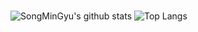 <!--### Hi there 👋 -->

<!--
**SongMinGyu0506/SongMinGyu0506** is a ✨ _special_ ✨ repository because its `README.md` (this file) appears on your GitHub profile.

Here are some ideas to get you started:

- 🔭 I’m currently working on ...
- 🌱 I’m currently learning ...
- 👯 I’m looking to collaborate on ...
- 🤔 I’m looking for help with ...
- 💬 Ask me about ...
- 📫 How to reach me: ...
- 😄 Pronouns: ...
- ⚡ Fun fact: ...
-->
  #
  ![SongMinGyu's github stats](https://github-readme-stats.vercel.app/api?username=SongMinGyu0506&show_icons=true&theme=dark)
  ![Top Langs](https://github-readme-stats.vercel.app/api/top-langs/?username=SongMinGyu0506&layout=compact&theme=dark)
